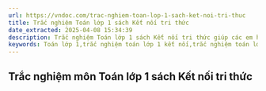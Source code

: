 ```yaml
---
url: https://vndoc.com/trac-nghiem-toan-lop-1-sach-ket-noi-tri-thuc
title: Trắc nghiệm Toán lớp 1 sách Kết nối tri thức
date_extracted: 2025-04-08 15:34:39
description: Trắc nghiệm Toán lớp 1 sách Kết nối tri thức giúp các em học sinh ôn tập và củng cố kiến thức theo từng bài đã học trên lớp.
keywords: Toán lớp 1,trắc nghiệm toán lớp 1 kết nối,trắc nghiệm toán lớp 1 sách kết nối tri thức,bài tập toán lớp 1 kết nối,bài tập toán 1 kết nối tri thức,BT toán lớp 1 kết nối
---
```


## **Trắc nghiệm môn Toán lớp 1 sách Kết nối tri thức**
